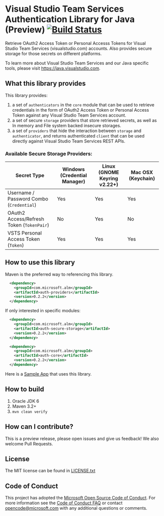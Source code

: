 # Visual Studio Team Services Authentication Library for Java (Preview) [![Build Status](https://travis-ci.org/Microsoft/vsts-authentication-library-for-java.svg?branch=master)](https://travis-ci.org/Microsoft/vsts-authentication-library-for-java)
Retrieve OAuth2 Access Token or Personal Accesss Tokens for Visual Studio Team Services (visualstudio.com) accounts.  Also provides secure storage for those secrets on different platforms.

To learn more about Visual Studio Team Services and our Java specific tools, please visit https://java.visualstudio.com.

What this library provides
--------------------------
This library provides:

1. a set of `authenticators` in the `core` module that can be used to retrieve credentials in the form of OAuth2 Access Token or Personal Access Token against any Visual Studio Team Services account.  
1. a set of secure `storage` providers that store retrieved secrets, as well as In memory and File system backed insecure storages.   
1. a set of `providers` that hide the interaction between `storage` and `authenticator`, and returns authenticated `client` that can be used directly against Visual Studio Team Services REST APIs.

### Available Secure Storage Providers:

| Secret Type | Windows (Credential Manager) | Linux (GNOME Keyring v2.22+)  | Mac OSX (Keychain)|
|--------------------------|------------------------|-------------------------|-------------------------|
| Username / Password Combo (`Credential`) | Yes | Yes | Yes |
| OAuth2 Access/Refresh Token (`TokenPair`) | No | Yes | No | 
| VSTS Personal Access Token (`Token`) | Yes | Yes | Yes |


How to use this library
-----------------------

Maven is the preferred way to referencing this library.  

```xml
  <dependency>
    <groupId>com.microsoft.alm</groupId>
    <artifactId>auth-providers</artifactId>
    <version>0.2.2</version>
  </dependency>
```

If only interested in specific modules:

```xml
  <dependency>
    <groupId>com.microsoft.alm</groupId>
    <artifactId>auth-secure-storage</artifactId>
    <version>0.2.2</version>
  </dependency>
```

```xml
  <dependency>
    <groupId>com.microsoft.alm</groupId>
    <artifactId>auth-core</artifactId>
    <version>0.2.2</version>
  </dependency>
```

Here is a [Sample App](sample/src/main/java/com/microsoft/alm/auth/sample/App.java) that uses this library.


How to build
------------
1. Oracle JDK 6
1. Maven 3.2+
1. `mvn clean verify`


How can I contribute?
---------------------
This is a preview release, please open issues and give us feedback!  We also welcome Pull Requests.


License
-------
The MIT license can be found in [LICENSE.txt](LICENSE.txt)


Code of Conduct
---------------
This project has adopted the [Microsoft Open Source Code of Conduct](https://opensource.microsoft.com/codeofconduct/). For more information see the [Code of Conduct FAQ](https://opensource.microsoft.com/codeofconduct/faq/) or contact [opencode@microsoft.com](mailto:opencode@microsoft.com) with any additional questions or comments.

